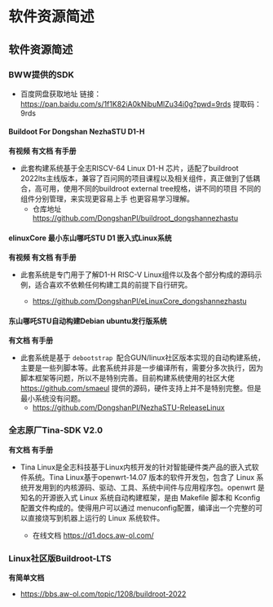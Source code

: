 # 软件资源简述
## 软件资源简述
### BWW提供的SDK
* 百度网盘获取地址 链接：https://pan.baidu.com/s/1f1K82iA0kNibuMlZu34i0g?pwd=9rds  提取码：9rds 

#### Buildoot For Dongshan NezhaSTU D1-H

**有视频 有文档 有手册**

- 此套构建系统基于全志RISCV-64 Linux D1-H 芯片，适配了buildroot 2022lts主线版本，兼容了百问网的项目课程以及相关组件，真正做到了低耦合，高可用，使用不同的buildroot external tree规格，讲不同的项目 不同的组件分别管理，来实现更容易上手 也更容易学习理解。
  * 仓库地址  https://github.com/DongshanPI/buildroot_dongshannezhastu
  
    

#### elinuxCore 最小东山哪吒STU D1 嵌入式Linux系统

**有视频 有文档 有手册**

* 此套系统是专门用于了解D1-H RISC-V Linux组件以及各个部分构成的源码示例，适合喜欢不依赖任何构建工具的前提下自行研究。

  * https://github.com/DongshanPI/eLinuxCore_dongshannezhastu

    

#### 东山哪吒STU自动构建Debian ubuntu发行版系统

**有文档 有手册**

* 此套系统是基于 `debootstrap `配合GUN/linux社区版本实现的自动构建系统，主要是一些列脚本等。此套系统并非是一步编译所有，需要分多次执行，因为脚本框架等问题，所以不是特别完善。目前构建系统使用的社区大佬 https://github.com/smaeul 提供的源码，硬件支持上并不是特别完整。但是最小系统没有问题。
  * https://github.com/DongshanPI/NezhaSTU-ReleaseLinux



###  全志原厂Tina-SDK V2.0

**有文档 有手册**

* Tina Linux是全志科技基于Linux内核开发的针对智能硬件类产品的嵌入式软件系统。Tina Linux基于openwrt-14.07 版本的软件开发包，包含了 Linux 系统开发用到的内核源码、驱动、工具、系统中间件与应用程序包。openwrt 是知名的开源嵌入式 Linux 系统自动构建框架，是由 Makefile 脚本和 Kconfig 配置文件构成的。使得用户可以通过 menuconfig配置，编译出一个完整的可以直接烧写到机器上运行的 Linux 系统软件。

  * 在线文档 https://d1.docs.aw-ol.com/

    

### Linux社区版Buildroot-LTS

**有简单文档**

* https://bbs.aw-ol.com/topic/1208/buildroot-2022
